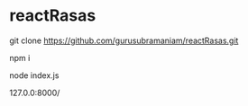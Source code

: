 # reactRasas

git clone https://github.com/gurusubramaniam/reactRasas.git

npm i 

node index.js

127.0.0:8000/
